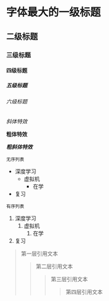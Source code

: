 # 字体最大的一级标题

## 二级标题

### 三级标题

#### 四级标题

##### 五级标题

###### 六级标题

*斜体特效*

**粗体特效**

***粗斜体特效***

`无序列表`
* 深度学习
	* 虚拟机
		* 在学
* 复习

`有序列表`
1. 深度学习
	1. 虚拟机
		1. 在学
2. 复习

> 第一层引用文本
>> 第二层引用文本
>>> 第三层引用文本
>>>> 第四层引用文本

